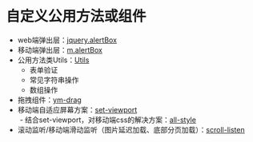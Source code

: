 # 自定义公用方法或组件

- web端弹出层：[jquery.alertBox](./jquery.alertBox)
- 移动端弹出层：[m.alertBox](./m.alertBox)
- 公用方法类Utils：[Utils](./Utils)
  - 表单验证
  - 常见字符串操作
  - 数组操作
- 拖拽组件：[ym-drag](./ym-drag)
- 移动端自适应屏幕方案：[set-viewport](./set-viewport/index.js)  
  - 结合set-viewport，对移动端css的解决方案：[all-style](./all-style/m-function.scss)
- 滚动监听/移动端滑动监听（图片延迟加载、底部分页加载）：[scroll-listen](./scroll-listen/test.html)

